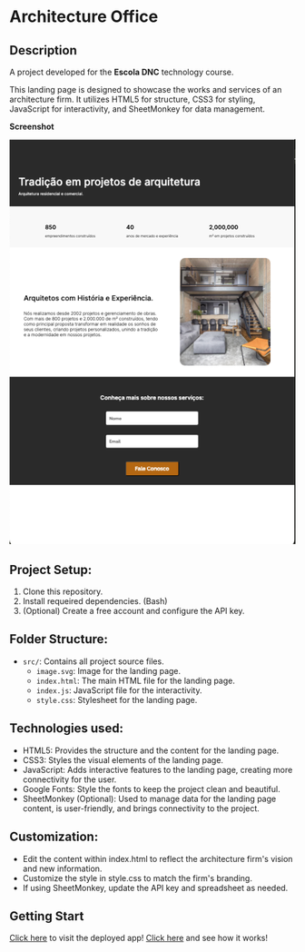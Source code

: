 # Architecture Office

## Description

A project developed for the **Escola DNC** technology course.

This landing page is designed to showcase the works and services of an architecture firm.
It utilizes HTML5 for structure, CSS3 for styling, JavaScript for interactivity, and
SheetMonkey for data management.

**Screenshot**

![working version](screenshot.png)

## Project Setup:

1.  Clone this repository.
2.  Install requeired dependencies. (Bash)
3.  (Optional) Create a free account and configure the API key.

## Folder Structure:

- `src/`: Contains all project source files.
  - `image.svg`: Image for the landing page.
  - `index.html`: The main HTML file for the landing page.
  - `index.js`: JavaScript file for the interactivity.
  - `style.css`: Stylesheet for the landing page.

## Technologies used:

- HTML5: Provides the structure and the content for the landing page.
- CSS3: Styles the visual elements of the landing page.
- JavaScript: Adds interactive features to the landing page, creating more connectivity for the user.
- Google Fonts: Style the fonts to keep the project clean and beautiful.
- SheetMonkey (Optional): Used to manage data for the landing page content, is user-friendly, and brings connectivity to the project.

## Customization:

- Edit the content within index.html to reflect the architecture firm's vision and new information.
- Customize the style in style.css to match the firm's branding.
- If using SheetMonkey, update the API key and spreadsheet as needed.

## Getting Start

[Click here](https://lp-arch-office.netlify.app/) to visit the deployed app!
[Click here](https://docs.google.com/spreadsheets/d/1iEC0RgF6qKxwnIozkKmlHzTGrEgYhz3jboBacrlAu6k/edit?gid=0#gid=0) and see how it works!

